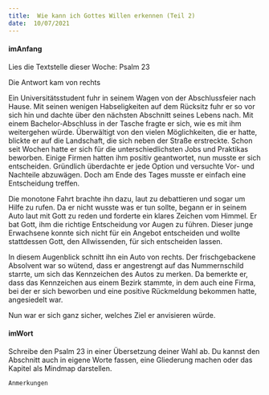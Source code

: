 ```yaml
---
title:  Wie kann ich Gottes Willen erkennen (Teil 2)
date:  10/07/2021
---
```


#### imAnfang

Lies die Textstelle dieser Woche: Psalm 23

Die Antwort kam von rechts

Ein Universitätsstudent fuhr in seinem Wagen von der Abschlussfeier nach Hause. Mit seinen wenigen Habseligkeiten auf dem Rücksitz fuhr er so vor sich hin und dachte über den nächsten Abschnitt seines Lebens nach. Mit einem Bachelor-Abschluss in der Tasche fragte er sich, wie es mit ihm weitergehen würde. Überwältigt von den vielen Möglichkeiten, die er hatte, blickte er auf die Landschaft, die sich neben der Straße erstreckte. Schon seit Wochen hatte er sich für die unterschiedlichsten Jobs und Praktikas beworben. Einige Firmen hatten ihm positiv geantwortet, nun musste er sich entscheiden. Gründlich überdachte er jede Option und versuchte Vor- und Nachteile abzuwägen. Doch am Ende des Tages musste er einfach eine Entscheidung treffen.

Die monotone Fahrt brachte ihn dazu, laut zu debattieren und sogar um Hilfe zu rufen. Da er nicht wusste was er tun sollte, begann er in seinem Auto laut mit Gott zu reden und forderte ein klares Zeichen vom Himmel. Er bat Gott, ihm die richtige Entscheidung vor Augen zu führen. Dieser junge Erwachsene konnte sich nicht für ein Angebot entscheiden und wollte stattdessen Gott, den Allwissenden, für sich entscheiden lassen.

In diesem Augenblick schnitt ihn ein Auto von rechts. Der frischgebackene Absolvent war so wütend, dass er angestrengt auf das Nummernschild starrte, um sich das Kennzeichen des Autos zu merken. Da bemerkte er, dass das Kennzeichen aus einem Bezirk stammte, in dem auch eine Firma, bei der er sich beworben und eine positive Rückmeldung bekommen hatte, angesiedelt war.

Nun war er sich ganz sicher, welches Ziel er anvisieren würde.


#### imWort

Schreibe den Psalm 23 in einer Übersetzung deiner Wahl ab. Du kannst den Abschnitt auch in eigene Worte fassen, eine Gliederung machen oder das Kapitel als Mindmap darstellen.

`Anmerkungen`
